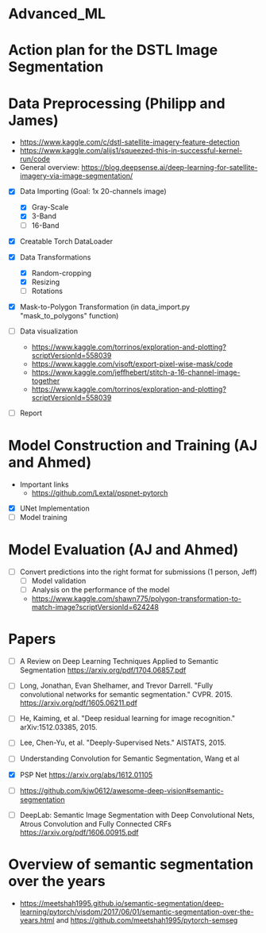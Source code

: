 # Advanced_ML
# Action plan for the DSTL Image Segmentation

# Data Preprocessing (Philipp and James)
* https://www.kaggle.com/c/dstl-satellite-imagery-feature-detection 
* https://www.kaggle.com/alijs1/squeezed-this-in-successful-kernel-run/code
* General overview: https://blog.deepsense.ai/deep-learning-for-satellite-imagery-via-image-segmentation/

- [x] Data Importing (Goal: 1x 20-channels image)
	- [x] Gray-Scale
	- [x] 3-Band
	- [ ] 16-Band
- [x] Creatable Torch DataLoader
- [x] Data Transformations
	- [x] Random-cropping
	- [x] Resizing
	- [ ] Rotations
- [x] Mask-to-Polygon Transformation (in data_import.py "mask_to_polygons" function)

- [ ] Data visualization
	- https://www.kaggle.com/torrinos/exploration-and-plotting?scriptVersionId=558039
	- https://www.kaggle.com/visoft/export-pixel-wise-mask/code
	- https://www.kaggle.com/jeffhebert/stitch-a-16-channel-image-together
	- https://www.kaggle.com/torrinos/exploration-and-plotting?scriptVersionId=558039
- [ ] Report

# Model Construction and Training (AJ and Ahmed)
- Important links
	- https://github.com/Lextal/pspnet-pytorch
- [x] UNet Implementation
- [ ] Model training

# Model Evaluation (AJ and Ahmed)
- [ ] Convert predictions into the right format for submissions (1 person, Jeff)
	- [ ] Model validation
	- [ ] Analysis on the performance of the model
	- https://www.kaggle.com/shawn775/polygon-transformation-to-match-image?scriptVersionId=624248







# Papers
- [ ] A Review on Deep Learning Techniques Applied to Semantic Segmentation https://arxiv.org/pdf/1704.06857.pdf 
- [ ] Long, Jonathan, Evan Shelhamer, and Trevor Darrell. "Fully convolutional networks for semantic segmentation." CVPR. 2015. https://arxiv.org/pdf/1605.06211.pdf 
- [ ] He, Kaiming, et al. "Deep residual learning for image recognition." arXiv:1512.03385, 2015.
- [ ] Lee, Chen-Yu, et al. "Deeply-Supervised Nets." AISTATS, 2015. 
- [ ] Understanding Convolution for Semantic Segmentation, Wang et al
- [x] PSP Net https://arxiv.org/abs/1612.01105
- [ ] https://github.com/kjw0612/awesome-deep-vision#semantic-segmentation
- [ ] DeepLab: Semantic Image Segmentation with Deep Convolutional Nets, Atrous Convolution and Fully Connected CRFs https://arxiv.org/pdf/1606.00915.pdf



# Overview of semantic segmentation over the years
* https://meetshah1995.github.io/semantic-segmentation/deep-learning/pytorch/visdom/2017/06/01/semantic-segmentation-over-the-years.html and https://github.com/meetshah1995/pytorch-semseg 
